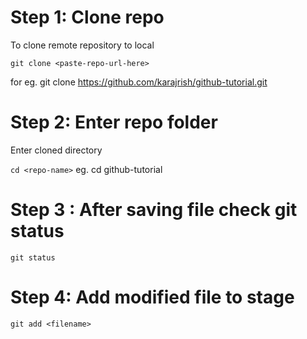 # Step 1: Clone repo

To clone remote repository to local

`git clone <paste-repo-url-here>`

for eg. git clone https://github.com/karajrish/github-tutorial.git

# Step 2: Enter repo folder

Enter cloned directory

`cd <repo-name>`
eg. cd github-tutorial

# Step 3 : After saving file check git status

`git status`

# Step 4: Add modified file to stage

`git add <filename>`
